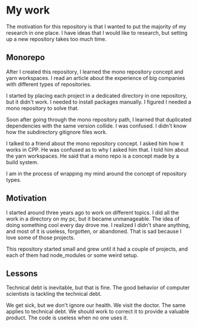 # My work

The motivation for this repository is that I wanted to put the majority of my research in one place. I have ideas that I would like to research, but setting up a new repository takes too much time.

## Monorepo

After I created this repository, I learned the mono repository concept and yarn workspaces. I read an article about the experience of big companies with different types of repositories.

I started by placing each project in a dedicated directory in one repository, but it didn't work. I needed to install packages manually. I figured I needed a mono repository to solve that.

Soon after going through the mono repository path, I learned that duplicated dependencies with the same version collide. I was confused. I didn't know how the subdirectory gitignore files work.

I talked to a friend about the mono repository concept. I asked him how it works in CPP. He was confused as to why I asked him that. I told him about the yarn workspaces. He said that a mono repo is a concept made by a build system.

I am in the process of wrapping my mind around the concept of repository types.

## Motivation

I started around three years ago to work on different topics. I did all the work in a directory on my pc, but it became unmanageable. The idea of doing something cool every day drove me. I realized I didn't share anything, and most of it is useless, forgotten, or abandoned. That is sad because I love some of those projects.

This repository started small and grew until it had a couple of projects, and each of them had node_modules or some weird setup.

## Lessons

Technical debt is inevitable, but that is fine. The good behavior of computer scientists is tackling the technical debt.

We get sick, but we don't ignore our health. We visit the doctor. The same applies to technical debt. We should work to correct it to provide a valuable product. The code is useless when no one uses it.
